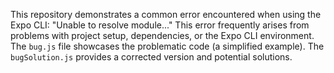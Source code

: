 This repository demonstrates a common error encountered when using the Expo CLI:  "Unable to resolve module..." This error frequently arises from problems with project setup, dependencies, or the Expo CLI environment. The `bug.js` file showcases the problematic code (a simplified example). The `bugSolution.js` provides a corrected version and potential solutions.